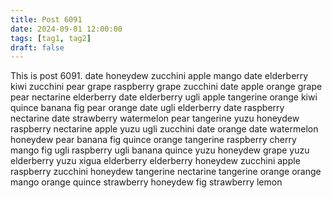 ```yaml
---
title: Post 6091
date: 2024-09-01 12:00:00
tags: [tag1, tag2]
draft: false
---
```

This is post 6091.
date
honeydew
zucchini
apple
mango
date
elderberry
kiwi
zucchini
pear
grape
raspberry
grape
zucchini
date
apple
orange
grape
pear
nectarine
elderberry
date
elderberry
ugli
apple
tangerine
orange
kiwi
quince
banana
fig
pear
orange
date
ugli
elderberry
date
raspberry
nectarine
date
strawberry
watermelon
pear
tangerine
yuzu
honeydew
raspberry
nectarine
apple
yuzu
ugli
zucchini
date
orange
date
watermelon
honeydew
pear
banana
fig
quince
orange
tangerine
raspberry
cherry
mango
fig
ugli
raspberry
ugli
banana
quince
yuzu
honeydew
grape
yuzu
elderberry
yuzu
xigua
elderberry
elderberry
honeydew
zucchini
apple
raspberry
zucchini
honeydew
tangerine
nectarine
tangerine
orange
orange
mango
orange
quince
strawberry
honeydew
fig
strawberry
lemon
